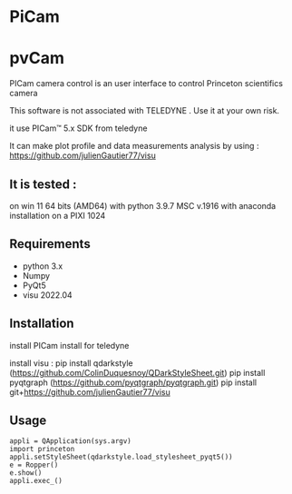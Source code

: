 # PiCam

# pvCam


PICam camera control is an user interface to control Princeton  scientifics camera 

This software is not associated with TELEDYNE . Use it at your own risk.

it use 
PICam™ 5.x SDK from teledyne

It can make plot profile and data measurements analysis by using :
https://github.com/julienGautier77/visu
## It is tested :
on win 11 64 bits (AMD64) 
with python 3.9.7 MSC v.1916 with anaconda installation
on a PIXI 1024 

## Requirements
*   python 3.x
*   Numpy
*   PyQt5
*   visu 2022.04

## Installation
install PICam install for teledyne



install visu :
pip install qdarkstyle (https://github.com/ColinDuquesnoy/QDarkStyleSheet.git)
pip install pyqtgraph (https://github.com/pyqtgraph/pyqtgraph.git)
pip install git+https://github.com/julienGautier77/visu



## Usage

    appli = QApplication(sys.argv)
    import princeton
    appli.setStyleSheet(qdarkstyle.load_stylesheet_pyqt5())
    e = Ropper()  
    e.show()
    appli.exec_()      
